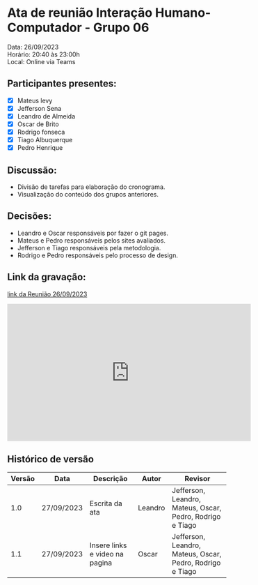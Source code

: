 # Ata de reunião Interação Humano-Computador - Grupo 06

Data: 26/09/2023 <br>
Horário: 20:40 às 23:00h<br>
Local: Online via Teams

## Participantes presentes:

- [x] Mateus levy
- [x] Jefferson Sena
- [x] Leandro de Almeida
- [x] Oscar de Brito
- [x] Rodrigo fonseca
- [x] Tiago Albuquerque
- [x] Pedro Henrique

## Discussão:

- Divisão de tarefas para elaboração do cronograma.
- Visualização do conteúdo dos grupos anteriores.

## Decisões:

- Leandro e Oscar responsáveis por fazer o git pages.
- Mateus e Pedro responsáveis pelos sites avaliados.
- Jefferson e Tiago responsáveis pela metodologia.
- Rodrigo e Pedro responsáveis pelo processo de design.

## Link da gravação:

[link da Reunião 26/09/2023](https://youtu.be/QI2rutgskrM)
<iframe width="560" height="315" src="https://www.youtube.com/embed/QI2rutgskrM?si=w8Axn1UHFtf7kzua" title="YouTube video player" frameborder="0" allow="accelerometer; autoplay; clipboard-write; encrypted-media; gyroscope; picture-in-picture; web-share" allowfullscreen></iframe>


## Histórico de versão

<center>

| Versão | Data       | Descrição                | Autor                                       | Revisor                                      |
| ------ | ---------- | ------------------------ | ------------------------------------------------ | ------------------------------------------------ |
| 1.0  | 27/09/2023 | Escrita da ata | Leandro | Jefferson, Leandro, Mateus, Oscar, Pedro, Rodrigo e Tiago                                           |
| 1.1 | 27/09/2023 | Insere links e video na pagina | Oscar | Jefferson, Leandro, Mateus, Oscar, Pedro, Rodrigo e Tiago                                           |


</center>
